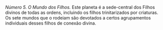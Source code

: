 ﻿<em>Número 5. O Mundo dos Filhos.</em> Este planeta é a sede-central dos Filhos divinos de todas as ordens, incluindo os filhos trinitarizados por criaturas. Os sete mundos que o rodeiam são devotados a certos agrupamentos individuais desses filhos de conexão divina.